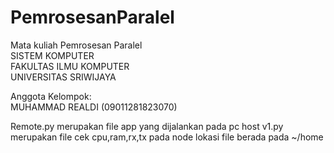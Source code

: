 # PemrosesanParalel
Mata kuliah Pemrosesan Paralel<br/>
SISTEM KOMPUTER<br/>
FAKULTAS ILMU KOMPUTER<br/>
UNIVERSITAS SRIWIJAYA<br/>

Anggota Kelompok: <br/>
MUHAMMAD REALDI           (09011281823070)<br/>

Remote.py merupakan file app yang dijalankan pada pc host
v1.py merupakan file cek cpu,ram,rx,tx pada node lokasi file berada pada ~/home
